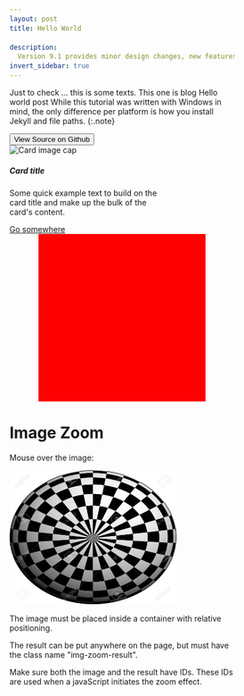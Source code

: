 ```yaml
---
layout: post
title: Hello World

description: 
  Version 9.1 provides minor design changes, new features, and closes multiple issues.
invert_sidebar: true
---
```


Just to check ...
this is some texts.
This one is blog
Hello world post 
While this tutorial was written with Windows in mind, the only difference per platform is how you install Jekyll and file paths. {:.note}

<button class="btn btn-sm btn-primary" onclick=" window.open('https://github.com/TsekNet/PowerShell-Profile','_blank')" value="View Source on Github">
  <small class="icon-github"></small> View Source on Github
</button>

<div class="card" style="width: 18rem;">
  <img class="card-img-top" src="..\assets\img\nse-4597171921142844804-2106.jpg" alt="Card image cap">
  <div class="card-body">
    <h5 class="card-title">Card title</h5>
    <p class="card-text">Some quick example text to build on the card title and make up the bulk of the card's content.</p>
    <a href="#" class="btn btn-primary">Go somewhere</a>
  </div>
</div>

 <style>
  
.zoom {
  padding: 50px;
  background-color: red;
  <img src="C:\\Users\\sapta\\OneDrive\\Desktop\\Ccodes\\saptarshi-max.github.io\\saptarshi-max.github.io\\assets\\img\\me.jpg" alt="Avatar" style="width:100%">
  transition: transform .2s; /* Animation */
  width: 300px;
  height: 300px;
  margin: 0 auto;
}

.zoom:hover {
  transform: scale(1.5); /* (150% zoom - Note: if the zoom is too large, it will go outside of the viewport) */
}
</style>

<div class="zoom"></div> 

<!DOCTYPE html>
<html>
<head>
<meta name="viewport" content="width=device-width, initial-scale=1.0">
<style>
* {box-sizing: border-box;}

.img-zoom-container {
  position: relative;
}

.img-zoom-lens {
  position: absolute;
  border: 1px solid #d4d4d4;
  /*set the size of the lens:*/
  width: 40px;
  height: 40px;
}

.img-zoom-result {
  border: 1px solid #d4d4d4;
  /*set the size of the result div:*/
  width: 300px;
  height: 300px;
}
</style>
<script>
function imageZoom(imgID, resultID) {
  var img, lens, result, cx, cy;
  img = document.getElementById(imgID);
  result = document.getElementById(resultID);
  /*create lens:*/
  lens = document.createElement("DIV");
  lens.setAttribute("class", "img-zoom-lens");
  /*insert lens:*/
  img.parentElement.insertBefore(lens, img);
  /*calculate the ratio between result DIV and lens:*/
  cx = result.offsetWidth / lens.offsetWidth;
  cy = result.offsetHeight / lens.offsetHeight;
  /*set background properties for the result DIV:*/
  result.style.backgroundImage = "url('" + img.src + "')";
  result.style.backgroundSize = (img.width * cx) + "px " + (img.height * cy) + "px";
  /*execute a function when someone moves the cursor over the image, or the lens:*/
  lens.addEventListener("mousemove", moveLens);
  img.addEventListener("mousemove", moveLens);
  /*and also for touch screens:*/
  lens.addEventListener("touchmove", moveLens);
  img.addEventListener("touchmove", moveLens);
  function moveLens(e) {
    var pos, x, y;
    /*prevent any other actions that may occur when moving over the image:*/
    e.preventDefault();
    /*get the cursor's x and y positions:*/
    pos = getCursorPos(e);
    /*calculate the position of the lens:*/
    x = pos.x - (lens.offsetWidth / 2);
    y = pos.y - (lens.offsetHeight / 2);
    /*prevent the lens from being positioned outside the image:*/
    if (x > img.width - lens.offsetWidth) {x = img.width - lens.offsetWidth;}
    if (x < 0) {x = 0;}
    if (y > img.height - lens.offsetHeight) {y = img.height - lens.offsetHeight;}
    if (y < 0) {y = 0;}
    /*set the position of the lens:*/
    lens.style.left = x + "px";
    lens.style.top = y + "px";
    /*display what the lens "sees":*/
    result.style.backgroundPosition = "-" + (x * cx) + "px -" + (y * cy) + "px";
  }
  function getCursorPos(e) {
    var a, x = 0, y = 0;
    e = e || window.event;
    /*get the x and y positions of the image:*/
    a = img.getBoundingClientRect();
    /*calculate the cursor's x and y coordinates, relative to the image:*/
    x = e.pageX - a.left;
    y = e.pageY - a.top;
    /*consider any page scrolling:*/
    x = x - window.pageXOffset;
    y = y - window.pageYOffset;
    return {x : x, y : y};
  }
}
</script>
</head>
<body>

<h1>Image Zoom</h1>

<p>Mouse over the image:</p>

<div class="img-zoom-container">
  <img id="myimage" src="/assets/img/me2.jpg" width="300" height="240">
  <div id="myresult" class="img-zoom-result"></div>
</div>

<p>The image must be placed inside a container with relative positioning.</p>
<p>The result can be put anywhere on the page, but must have the class name "img-zoom-result".</p>
<p>Make sure both the image and the result have IDs. These IDs are used when a javaScript initiates the zoom effect.</p>

<script>
// Initiate zoom effect:
imageZoom("myimage", "myresult");
</script>

</body>
</html>
